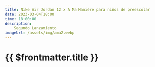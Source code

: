 ```yaml
---
title: Nike Air Jordan 12 x A Ma Maniére para niños de preescolar
date: 2023-03-04T18:00
time: 18:00:00
description:
    Segundo Lanzamiento
imageUrl: /assets/img/ama2.webp
---
```


 # {{ $frontmatter.title }}


<ListaLanzamientos />